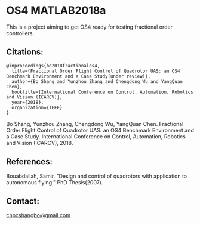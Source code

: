 # OS4 MATLAB2018a


This is a project aiming to get OS4 ready for testing fractional order controllers.



## Citations:
```
@inproceedings{bo2018fractionalos4,
  title={Fractional Order Flight Control of Quadrotor UAS: an OS4 Benchmark Environment and a Case Study(under review)},
  author={Bo Shang and Yunzhou Zhang and Chengdong Wu and YangQuan Chen},
  booktitle={International Conference on Control, Automation, Robotics and Vision (ICARCV)},
  year={2018},
  organization={IEEE}
}
```
Bo Shang, Yunzhou Zhang, Chengdong Wu, YangQuan Chen. Fractional Order Flight Control of Quadrotor UAS: an OS4 Benchmark Environment and a Case Study. International Conference on Control, Automation, Robotics and Vision (ICARCV), 2018.

## References:
Bouabdallah, Samir. "Design and control of quadrotors with application to autonomous flying." PhD Thesis(2007).



## Contact:

cnpcshangbo@gmail.com
